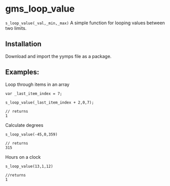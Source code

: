 # gms_loop_value

`s_loop_value(_val,_min,_max)`
A simple function for looping values between two limits.

## Installation
Download and import the yymps file as a package.

## Examples:

Loop through items in an array
```gml
var _last_item_index = 7;

s_loop_value(_last_item_index + 2,0,7);

// returns
1
```

Calculate degrees

```gml
s_loop_value(-45,0,359)

// returns
315
```


Hours on a clock
```gml
s_loop_value(13,1,12)

//returns
1
```



